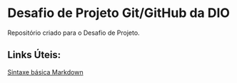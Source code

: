 # Desafio de Projeto Git/GitHub da DIO
Repositório criado para o Desafio de Projeto.

## Links Úteis:
[Sintaxe básica Markdown](https://www.markdownguide.org/basic-syntax/)
